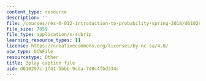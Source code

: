 ```yaml
---
content_type: resource
description: ''
file: /courses/res-6-012-introduction-to-probability-spring-2018/d610297c1f415bbb9cda7d0c4fbd334c_ugzs7dgQ-JE.vtt
file_size: 7859
file_type: application/x-subrip
learning_resource_types: []
license: https://creativecommons.org/licenses/by-nc-sa/4.0/
ocw_type: OCWFile
resourcetype: Other
title: 3play caption file
uid: d610297c-1f41-5bbb-9cda-7d0c4fbd334c
---
```

